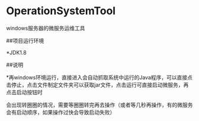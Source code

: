 # OperationSystemTool
windows服务器的微服务运维工具

##项目运行环境

*JDK1.8

##说明

*再windows环境运行，直接进入会自动抓取系统中运行的Java程序，可以直接点击停止，点击文件制定文件夹可以获取jar文件，点击运行可直接启动微服务，再点击启动按钮时

会出现转圈圈的情况，需要等圈圈转完再去操作（或者等几秒再操作，有的微服务会有启动顺序，如果操作过快会导致启动失败）
